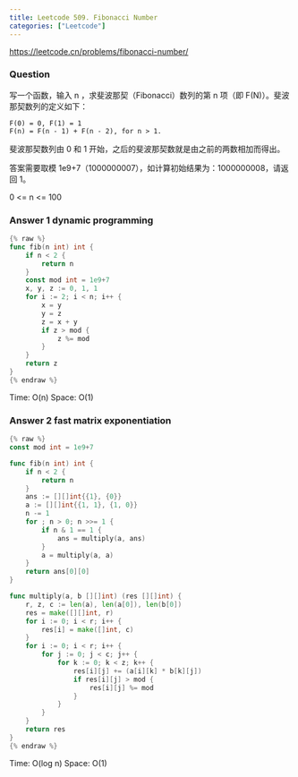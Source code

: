 ```yaml
---
title: Leetcode 509. Fibonacci Number
categories: ["Leetcode"]
---
```


<https://leetcode.cn/problems/fibonacci-number/>

### Question

写一个函数，输入 n ，求斐波那契（Fibonacci）数列的第 n 项（即 F(N)）。斐波那契数列的定义如下：

```
F(0) = 0, F(1) = 1
F(n) = F(n - 1) + F(n - 2), for n > 1.
```

斐波那契数列由 0 和 1 开始，之后的斐波那契数就是由之前的两数相加而得出。

答案需要取模 1e9+7（1000000007），如计算初始结果为：1000000008，请返回 1。

0 <= n <= 100

### Answer 1 dynamic programming

```go
{% raw %}
func fib(n int) int {
    if n < 2 {
        return n
    }
    const mod int = 1e9+7
    x, y, z := 0, 1, 1
    for i := 2; i < n; i++ {
        x = y
        y = z
        z = x + y
        if z > mod {
            z %= mod
        }
    }
    return z
}
{% endraw %}
```

Time:  O(n)
Space: O(1)

### Answer 2 fast matrix exponentiation

```go
{% raw %}
const mod int = 1e9+7

func fib(n int) int {
    if n < 2 {
        return n
    }
    ans := [][]int{{1}, {0}}
    a := [][]int{{1, 1}, {1, 0}}
    n -= 1
    for ; n > 0; n >>= 1 {
        if n & 1 == 1 {
            ans = multiply(a, ans)
        }
        a = multiply(a, a)
    }
    return ans[0][0]
}

func multiply(a, b [][]int) (res [][]int) {
    r, z, c := len(a), len(a[0]), len(b[0])
    res = make([][]int, r)
    for i := 0; i < r; i++ {
        res[i] = make([]int, c)
    }
    for i := 0; i < r; i++ {
        for j := 0; j < c; j++ {
            for k := 0; k < z; k++ {
                res[i][j] += (a[i][k] * b[k][j])
                if res[i][j] > mod {
                    res[i][j] %= mod
                }
            }
        }
    }
    return res
}
{% endraw %}
```

Time:  O(log n)
Space: O(1)